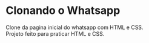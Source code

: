 # Clonando o Whatsapp

Clone da pagina inicial do whatsapp com HTML e CSS.  
Projeto feito para praticar HTML e CSS.
